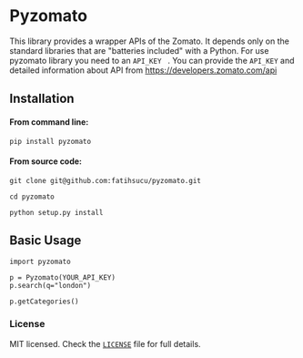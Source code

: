 Pyzomato
========

This library provides a wrapper APIs of the Zomato.  It depends only on the standard libraries that are "batteries included" with a Python. For use pyzomato library you need to an `API_KEY ` . You can provide the `API_KEY`  and detailed information about API from https://developers.zomato.com/api


## Installation


#### From command line:

`pip install pyzomato`

#### From source code:

`git clone git@github.com:fatihsucu/pyzomato.git`

`cd pyzomato`

`python setup.py install`

## Basic Usage

```
import pyzomato

p = Pyzomato(YOUR_API_KEY)
p.search(q="london")

p.getCategories()
```

### License
MIT licensed. Check the [`LICENSE`](https://github.com/fatihsucu/pyzomato/blob/master/LICENSE) file for full details.
